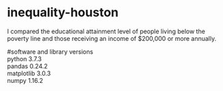 # inequality-houston
I compared the educational attainment level of people living below the poverty line and those receiving an income of $200,000 or more annually.

#software and library versions <br>
python 3.7.3 <br>
pandas 0.24.2 <br>
matplotlib 3.0.3 <br>
numpy 1.16.2 <br>
